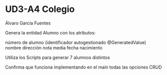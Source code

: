 # UD3-A4 Colegio

Álvaro García Fuentes

Genera la entidad Alumno con los atributos:

   número de alumno (identificador autogestionado @GeneratedValue)
   nombre
   dirección
   nota media
   fecha nacimiento

Utiliza los Scripts para generar 7 alumnos distintos

Confirma que funciona implementando en el main todas las opciones CRUD
